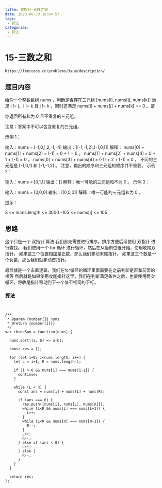 ```yaml
---
title: 双指针-三数之和
date: 2023-06-30 18:04:57
tags:
 - 算法
categories:
 - 算法
---
```




# 15-三数之和

```
https://leetcode.cn/problems/3sum/description/
```

## 题目内容

给你一个整数数组 nums ，判断是否存在三元组 [nums[i], nums[j], nums[k]] 满足 i != j、i != k 且 j != k ，同时还满足 nums[i] + nums[j] + nums[k] == 0 。请

你返回所有和为 0 且不重复的三元组。

注意：答案中不可以包含重复的三元组。

 

 

示例 1：

输入：nums = [-1,0,1,2,-1,-4]
输出：[[-1,-1,2],[-1,0,1]]
解释：
nums[0] + nums[1] + nums[2] = (-1) + 0 + 1 = 0 。
nums[1] + nums[2] + nums[4] = 0 + 1 + (-1) = 0 。
nums[0] + nums[3] + nums[4] = (-1) + 2 + (-1) = 0 。
不同的三元组是 [-1,0,1] 和 [-1,-1,2] 。
注意，输出的顺序和三元组的顺序并不重要。
示例 2：

输入：nums = [0,1,1]
输出：[]
解释：唯一可能的三元组和不为 0 。
示例 3：

输入：nums = [0,0,0]
输出：[[0,0,0]]
解释：唯一可能的三元组和为 0 。
 

提示：

3 <= nums.length <= 3000
-105 <= nums[i] <= 105


## 思路

  这个只是一个 双指针 算法
  我们首先需要进行排序，排序方便后续使用 双指针 进行查找。
  我们使用一个 for 循环 进行循环，然后在从当前位置开始，使用收尾双指针。
  如果这三个位置相加是正数，那么我们移动末尾指针。
  如果这三个数是一个负数，那么我们就移动首指针。

  最后就是一个去重逻辑，我们在for循环的循环里面需要在之前判断是否和前面的相等
  然后就是如果使用收尾指针这里，我们在判断满足条件之后，也要使用两次循环，将收尾指针移动到下一个值不相同的下标。


### 算法

```


/**
 * @param {number[]} nums
 * @return {number[][]}
 */
var threeSum = function(nums) {

  nums.sort((a, b) => a-b);

  const res = [];

  for (let i=0; i<nums.length; i++) {
    let L = i+1, R = nums.length-1;
    
    if (i > 0 && nums[i] === nums[i-1]) {
      continue;
    }

    while (L < R) {
      const ans = nums[i] + nums[L] + nums[R];

      if (ans === 0) {
        res.push([nums[i], nums[L], nums[R]]);
        while (L<R && nums[L] === nums[L+1]) {
          L++;
        }
        while (L<R && nums[R] === nums[R-1]) {
          R--;
        }
        L++;
        R--;
      } else if (ans < 0) {
        L++;
      } else {
        R--;
      }
    }
  }
  
  return res;
};


```
